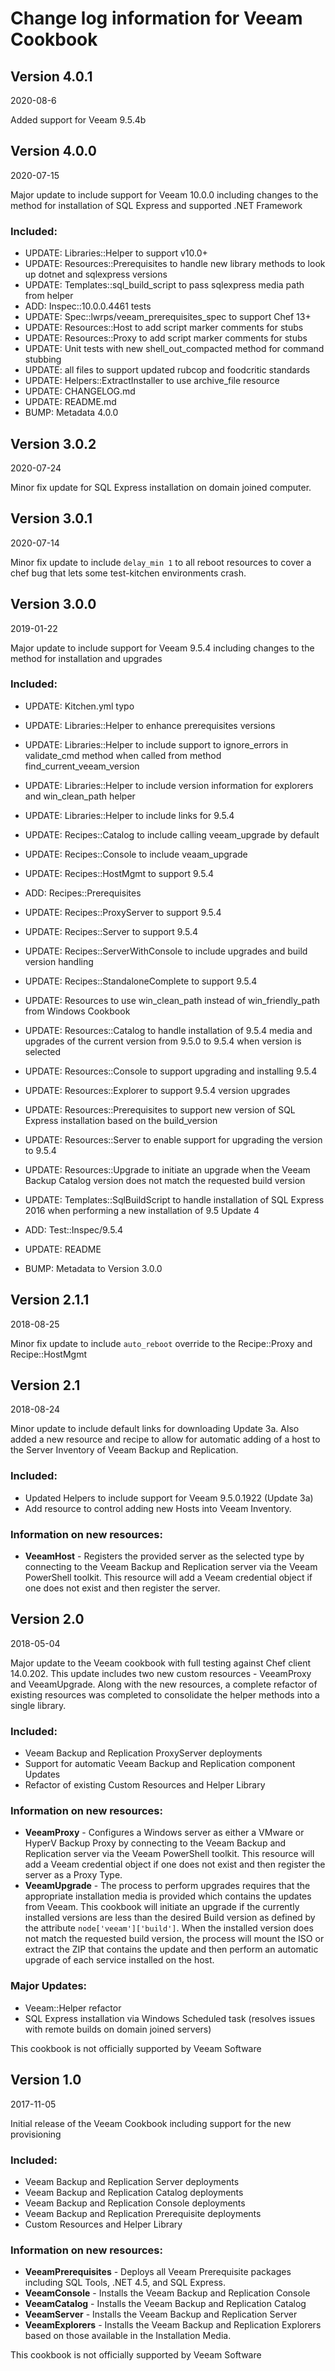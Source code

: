 # Change log information for Veeam Cookbook

## Version 4.0.1
2020-08-6

Added support for Veeam 9.5.4b

## Version 4.0.0
2020-07-15

Major update to include support for Veeam 10.0.0 including changes to the method for installation of SQL Express and supported .NET Framework

### Included:

- UPDATE: Libraries::Helper to support v10.0+
- UPDATE: Resources::Prerequisites to handle new library methods to look up dotnet and sqlexpress versions
- UPDATE: Templates::sql_build_script to pass sqlexpress media path from helper
- ADD:    Inspec::10.0.0.4461 tests
- UPDATE: Spec::lwrps/veeam_prerequisites_spec to support Chef 13+
- UPDATE: Resources::Host to add script marker comments for stubs
- UPDATE: Resources::Proxy to add script marker comments for stubs
- UPDATE: Unit tests with new shell_out_compacted method for command stubbing
- UPDATE: all files to support updated rubcop and foodcritic standards
- UPDATE: Helpers::ExtractInstaller to use archive_file resource
- UPDATE: CHANGELOG.md
- UPDATE: README.md
- BUMP:   Metadata 4.0.0

## Version 3.0.2
2020-07-24

Minor fix update for SQL Express installation on domain joined computer.

## Version 3.0.1
2020-07-14

Minor fix update to include `delay_min 1` to all reboot resources to cover a chef bug that lets some test-kitchen environments crash.

## Version 3.0.0
2019-01-22

Major update to include support for Veeam 9.5.4 including changes to the method for installation and upgrades

### Included:

- UPDATE: Kitchen.yml typo
- UPDATE: Libraries::Helper to enhance prerequisites versions
- UPDATE: Libraries::Helper to include support to ignore_errors in validate_cmd method when called from method find_current_veeam_version
- UPDATE: Libraries::Helper to include version information for explorers and win_clean_path helper
- UPDATE: Libraries::Helper to include links for 9.5.4

- UPDATE: Recipes::Catalog to include calling veeam_upgrade by default
- UPDATE: Recipes::Console to include veaam_upgrade
- UPDATE: Recipes::HostMgmt to support 9.5.4
- ADD: Recipes::Prerequisites
- UPDATE: Recipes::ProxyServer to support 9.5.4
- UPDATE: Recipes::Server to support 9.5.4
- UPDATE: Recipes::ServerWithConsole to include upgrades and build version handling
- UPDATE: Recipes::StandaloneComplete to support 9.5.4

- UPDATE: Resources to use win_clean_path instead of win_friendly_path from Windows Cookbook
- UPDATE: Resources::Catalog to handle installation of 9.5.4 media and upgrades of the current version from 9.5.0 to 9.5.4 when version is selected
- UPDATE: Resources::Console to support upgrading and installing 9.5.4
- UPDATE: Resources::Explorer to support 9.5.4 version upgrades
- UPDATE: Resources::Prerequisites to support new version of SQL Express installation based on the build_version
- UPDATE: Resources::Server to enable support for upgrading the version to 9.5.4
- UPDATE: Resources::Upgrade to initiate an upgrade when the Veeam Backup Catalog version does not match the requested build version

- UPDATE: Templates::SqlBuildScript to handle installation of SQL Express 2016 when performing a new installation of 9.5 Update 4
- ADD: Test::Inspec/9.5.4

- UPDATE: README
- BUMP: Metadata to Version 3.0.0

## Version 2.1.1
2018-08-25

Minor fix update to include `auto_reboot` override to the Recipe::Proxy and Recipe::HostMgmt

## Version 2.1
2018-08-24

Minor update to include default links for downloading Update 3a.  Also added a new resource and recipe to allow for automatic adding of a host to the Server Inventory of Veeam Backup and Replication.

### Included:
- Updated Helpers to include support for Veeam 9.5.0.1922 (Update 3a)
- Add resource to control adding new Hosts into Veeam Inventory.

### Information on new resources:

* **VeeamHost** - Registers the provided server as the selected type by connecting to the Veeam Backup and Replication server via the Veeam PowerShell toolkit.  This resource will add a Veeam credential object if one does not exist and then register the server.

## Version 2.0
2018-05-04

Major update to the Veeam cookbook with full testing against Chef client 14.0.202.  This update includes two new custom resources - VeeamProxy and VeeamUpgrade. Along with the new resources, a complete refactor of existing resources was completed to consolidate the helper methods into a single library.

### Included:
- Veeam Backup and Replication ProxyServer deployments
- Support for automatic Veeam Backup and Replication component Updates
- Refactor of existing Custom Resources and Helper Library

### Information on new resources:

* **VeeamProxy** - Configures a Windows server as either a VMware or HyperV Backup Proxy by connecting to the Veeam Backup and Replication server via the Veeam PowerShell toolkit.  This resource will add a Veeam credential object if one does not exist and then register the server as a Proxy Type.
* **VeeamUpgrade** - The process to perform upgrades requires that the appropriate installation media is provided which contains the updates from Veeam.  This cookbook will initiate an upgrade if the currently installed versions are less than the desired Build version as defined by the attribute `node['veeam']['build']`.  When the installed version does not match the requested build version, the process will mount the ISO or extract the ZIP that contains the update and then perform an automatic upgrade of each service installed on the host.

### Major Updates:
- Veeam::Helper refactor
- SQL Express installation via Windows Scheduled task (resolves issues with remote builds on domain joined servers)


This cookbook is not officially supported by Veeam Software

## Version 1.0
2017-11-05

Initial release of the Veeam Cookbook including support for the new provisioning

### Included:
- Veeam Backup and Replication Server deployments
- Veeam Backup and Replication Catalog deployments
- Veeam Backup and Replication Console deployments
- Veeam Backup and Replication Prerequisite deployments
- Custom Resources and Helper Library


### Information on new resources:

* **VeeamPrerequisites** - Deploys all Veeam Prerequisite packages including SQL Tools, .NET 4.5, and SQL Express.
* **VeeamConsole** - Installs the Veeam Backup and Replication Console
* **VeeamCatalog** - Installs the Veeam Backup and Replication Catalog
* **VeeamServer** - Installs the Veeam Backup and Replication Server
* **VeeamExplorers** - Installs the Veeam Backup and Replication Explorers based on those available in the Installation Media.

This cookbook is not officially supported by Veeam Software
